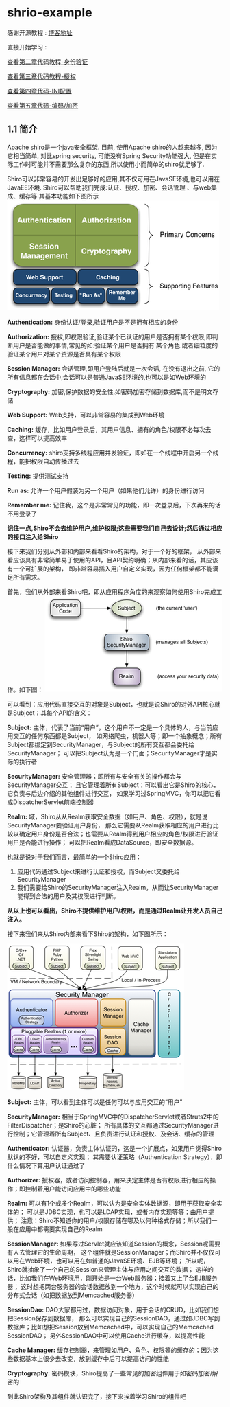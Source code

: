 # shrio-example
感谢开源教程 : [博客地址](http://jinnianshilongnian.iteye.com/blog/2018398)

直接开始学习 :

[查看第二章代码教程-身份验证](https://github.com/l81893521/shiro-demo/tree/master/shiro-demo-section2)

[查看第三章代码教程-授权](https://github.com/l81893521/shiro-demo/tree/master/shiro-demo-section3)

[查看第四章代码-INI配置](https://github.com/l81893521/shiro-demo/tree/master/shiro-demo-section4)

[查看第五章代码-编码/加密](https://github.com/l81893521/shiro-demo/tree/master/shiro-demo-section5)

## 1.1 简介
Apache shiro是一个java安全框架. 目前, 使用Apache shiro的人越来越多, 因为它相当简单, 对比spring security, 可能没有Spring Security功能强大,
但是在实际工作时可能并不需要那么复杂的东西,所以使用小而简单的shiro就足够了.

Shiro可以非常容易的开发出足够好的应用,其不仅可用在JavaSE环境,也可以用在JavaEE环境. Shiro可以帮助我们完成:认证、授权、加密、会话管理
、与web集成、缓存等.其基本功能如下图所示
![](https://github.com/l81893521/shiro-demo/blob/master/images/1.png)

**Authentication:** 身份认证/登录,验证用户是不是拥有相应的身份

**Authorization:** 授权,即权限验证,验证某个已认证的用户是否拥有某个权限;即判断用户是否能做的事情,常见的如:验证某个用户是否拥有
某个角色.或者细粒度的验证某个用户对某个资源是否具有某个权限

**Session Manager:** 会话管理,即用户登陆后就是一次会话, 在没有退出之前, 它的所有信息都在会话中;会话可以是普通JavaSE环境的,也可以是如Web环境的

**Cryptography:** 加密,保护数据的安全性,如密码加密存储到数据库,而不是明文存储

**Web Support:** Web支持，可以非常容易的集成到Web环境

**Caching:** 缓存，比如用户登录后，其用户信息、拥有的角色/权限不必每次去查，这样可以提高效率

**Concurrency:** shiro支持多线程应用并发验证，即如在一个线程中开启另一个线程，能把权限自动传播过去

**Testing:** 提供测试支持

**Run as:** 允许一个用户假装为另一个用户（如果他们允许）的身份进行访问

**Remember me:** 记住我，这个是非常常见的功能，即一次登录后，下次再来的话不用登录了

**记住一点,Shiro不会去维护用户,维护权限;这些需要我们自己去设计;然后通过相应的接口注入给Shiro**

接下来我们分别从外部和内部来看看Shiro的架构，对于一个好的框架，
从外部来看应该具有非常简单易于使用的API，且API契约明确；从内部来看的话，其应该有一个可扩展的架构，
即非常容易插入用户自定义实现，因为任何框架都不能满足所有需求。

首先，我们从外部来看Shiro吧，即从应用程序角度的来观察如何使用Shiro完成工作。如下图：
![](https://github.com/l81893521/shiro-demo/blob/master/images/2.png)

可以看到：应用代码直接交互的对象是Subject，也就是说Shiro的对外API核心就是Subject；其每个API的含义：

**Subject:** 主体，代表了当前“用户”，这个用户不一定是一个具体的人，与当前应用交互的任何东西都是Subject，
如网络爬虫，机器人等；即一个抽象概念；所有Subject都绑定到SecurityManager，与Subject的所有交互都会委托给SecurityManager；
可以把Subject认为是一个门面；SecurityManager才是实际的执行者

**SecurityManager:** 安全管理器；即所有与安全有关的操作都会与SecurityManager交互；
且它管理着所有Subject；可以看出它是Shiro的核心，它负责与后边介绍的其他组件进行交互，
如果学习过SpringMVC，你可以把它看成DispatcherServlet前端控制器

**Realm:** 域，Shiro从从Realm获取安全数据（如用户、角色、权限），就是说SecurityManager要验证用户身份，
那么它需要从Realm获取相应的用户进行比较以确定用户身份是否合法；也需要从Realm得到用户相应的角色/权限进行验证用户是否能进行操作；
可以把Realm看成DataSource，即安全数据源。

也就是说对于我们而言，最简单的一个Shiro应用：
1. 应用代码通过Subject来进行认证和授权，而Subject又委托给SecurityManager
2. 我们需要给Shiro的SecurityManager注入Realm，从而让SecurityManager能得到合法的用户及其权限进行判断。

**从以上也可以看出，Shiro不提供维护用户/权限，而是通过Realm让开发人员自己注入。**

接下来我们来从Shiro内部来看下Shiro的架构，如下图所示：

![](https://github.com/l81893521/shiro-demo/blob/master/images/3.png)

**Subject:** 主体，可以看到主体可以是任何可以与应用交互的“用户”

**SecurityManager:** 相当于SpringMVC中的DispatcherServlet或者Struts2中的FilterDispatcher；是Shiro的心脏；
所有具体的交互都通过SecurityManager进行控制；它管理着所有Subject、且负责进行认证和授权、及会话、缓存的管理

**Authenticator:** 认证器，负责主体认证的，这是一个扩展点，如果用户觉得Shiro默认的不好，可以自定义实现；
其需要认证策略（Authentication Strategy），即什么情况下算用户认证通过了

**Authorizer:** 授权器，或者访问控制器，用来决定主体是否有权限进行相应的操作；即控制着用户能访问应用中的哪些功能

**Realm:** 可以有1个或多个Realm，可以认为是安全实体数据源，即用于获取安全实体的；
可以是JDBC实现，也可以是LDAP实现，或者内存实现等等；由用户提供；
注意：Shiro不知道你的用户/权限存储在哪及以何种格式存储；所以我们一般在应用中都需要实现自己的Realm

**SessionManager:** 如果写过Servlet就应该知道Session的概念，Session呢需要有人去管理它的生命周期，
这个组件就是SessionManager；而Shiro并不仅仅可以用在Web环境，也可以用在如普通的JavaSE环境、EJB等环境；
所以呢，Shiro就抽象了一个自己的Session来管理主体与应用之间交互的数据；
这样的话，比如我们在Web环境用，刚开始是一台Web服务器；接着又上了台EJB服务器；
这时想把两台服务器的会话数据放到一个地方，这个时候就可以实现自己的分布式会话（如把数据放到Memcached服务器）

**SessionDao:** DAO大家都用过，数据访问对象，用于会话的CRUD，比如我们想把Session保存到数据库，
那么可以实现自己的SessionDAO，通过如JDBC写到数据库；比如想把Session放到Memcached中，可以实现自己的Memcached SessionDAO；
另外SessionDAO中可以使用Cache进行缓存，以提高性能

**Cache Manager:** 缓存控制器，来管理如用户、角色、权限等的缓存的；因为这些数据基本上很少去改变，放到缓存中后可以提高访问的性能

**Cryptography:** 密码模块，Shiro提高了一些常见的加密组件用于如密码加密/解密的

到此Shiro架构及其组件就认识完了，接下来挨着学习Shiro的组件吧